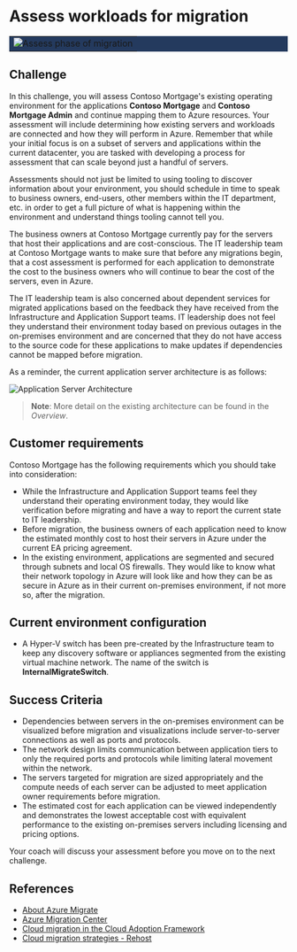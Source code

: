 # Assess workloads for migration

<table style="width: 100%; background-color: #243A5E; text-align: center">
<tr>
<td align="center"><img style="border: 0px" src="images/migrate_header_assess.png" alt="Assess phase of migration" /></td>
</tr>
</table>

## Challenge

In this challenge, you will assess Contoso Mortgage's existing operating environment for the applications **Contoso Mortgage** and **Contoso Mortgage Admin** and continue mapping them to Azure resources. Your assessment will include determining how existing servers and workloads are connected and how they will perform in Azure. Remember that while your initial focus is on a subset of servers and applications within the current datacenter, you are tasked with developing a process for assessment that can scale beyond just a handful of servers.

Assessments should not just be limited to using tooling to discover information about your environment, you should schedule in time to speak to business owners, end-users, other members within the IT department, etc. in order to get a full picture of what is happening within the environment and understand things tooling cannot tell you.

The business owners at Contoso Mortgage currently pay for the servers that host their applications and are cost-conscious. The IT leadership team at Contoso Mortgage wants to make sure that before any migrations begin, that a cost assessment is performed for each application to demonstrate the cost to the business owners who will continue to bear the cost of the servers, even in Azure.

The IT leadership team is also concerned about dependent services for migrated applications based on the feedback they have received from the Infrastructure and Application Support teams. IT leadership does not feel they understand their environment today based on previous outages in the on-premises environment and are concerned that they do not have access to the source code for these applications to make updates if dependencies cannot be mapped before migration.

As a reminder, the current application server architecture is as follows:

![Application Server Architecture](images/application_server_architecture.png)

> **Note**: More detail on the existing architecture can be found in the *Overview*.

## Customer requirements

Contoso Mortgage has the following requirements which you should take into consideration:

* While the Infrastructure and Application Support teams feel they understand their operating environment today, they would like verification before migrating and have a way to report the current state to IT leadership.
* Before migration, the business owners of each application need to know the estimated monthly cost to host their servers in Azure under the current EA pricing agreement.
* In the existing environment, applications are segmented and secured through subnets and local OS firewalls. They would like to know what their network topology in Azure will look like and how they can be as secure in Azure as in their current on-premises environment, if not more so, after the migration.

## Current environment configuration

* A Hyper-V switch has been pre-created by the Infrastructure team to keep any discovery software or appliances segmented from the existing virtual machine network. The name of the switch is **InternalMigrateSwitch**.

## Success Criteria

* Dependencies between servers in the on-premises environment can be visualized before migration and visualizations include server-to-server connections as well as ports and protocols.
* The network design limits communication between application tiers to only the required ports and protocols while limiting lateral movement within the network.
* The servers targeted for migration are sized appropriately and the compute needs of each server can be adjusted to meet application owner requirements before migration.
* The estimated cost for each application can be viewed independently and demonstrates the lowest acceptable cost with equivalent performance to the existing on-premises servers including licensing and pricing options.

Your coach will discuss your assessment before you move on to the next challenge.

## References

* <a href="https://docs.microsoft.com/azure/migrate/migrate-services-overview" target="_blank">About Azure Migrate</a>
* <a href="https://azure.microsoft.com/migration/" target="_blank">Azure Migration Center</a>
* <a href="https://docs.microsoft.com/azure/architecture/cloud-adoption/migrate/" target="_blank">Cloud migration in the Cloud Adoption Framework</a>
* <a href="https://azure.microsoft.com/migration/get-started/#Rehost" target="_blank">Cloud migration strategies - Rehost</a>